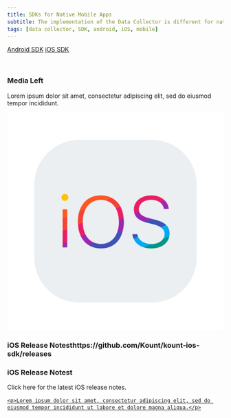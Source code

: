 ```yaml
---
title: SDKs for Native Mobile Apps
subtitle: The implementation of the Data Collector is different for native Mobile Apps. Kount has native Mobile SDKs for both iOS and Android. These SDKs can be used with all current Kount products. The native Mobile SDKs collect more data and increase the reliability of the Device ID across the life of a device. Choose the links below for more information.
tags: [data collector, SDK, android, iOS, mobile]
---
```


<p uk-margin>
    <a class="uk-button uk-button-default" href="http://kount.github.io/mobile-client/android.html">Android SDK</a>
    <a class="uk-button uk-button-default" href="http://kount.github.io/mobile-client/ios.html">iOS SDK</a>

  </p>

<div class="uk-card uk-card-default uk-grid-collapse uk-child-width-1-2@s uk-margin" uk-grid>
    <div class="uk-card-media-left uk-cover-container">
        <img src="images/light.jpg" alt="" uk-cover>
        <canvas width="600" height="400"></canvas>
    </div>
    <div>
        <div class="uk-card-body">
            <h3 class="uk-card-title">Media Left</h3>
            <p>Lorem ipsum dolor sit amet, consectetur adipiscing elit, sed do eiusmod tempor incididunt.</p>
        </div>
    </div>
</div>

<div class="uk-card uk-card-default uk-grid-collapse uk-link-toggle uk-child-width-1-2@s uk-margin" uk-grid>
    <div class="uk-flex-last@s uk-card-media-right uk-cover-container">
        <img src="uploads/ios-logo.png" alt="" uk-cover>
        <canvas width="600" height="400"></canvas>
    </div>
    <div>
        <div class="uk-card-body">
            <h3 class="uk-card-title">iOS Release Notest<span class="uk-link-heading">https://github.com/Kount/kount-ios-sdk/releases</span></h3>            
            <h3 class="uk-card-title">iOS Release Notest</h3>
            <p>Click here for the latest iOS release notes.</p>
        </div>
    </div>
</div>

<a href class="uk-display-block uk-card uk-card-body uk-card-default uk-link-toggle uk-width-medium">
    
    <p>Lorem ipsum dolor sit amet, consectetur adipiscing elit, sed do eiusmod tempor incididunt ut labore et dolore magna aliqua.</p>
</a>

